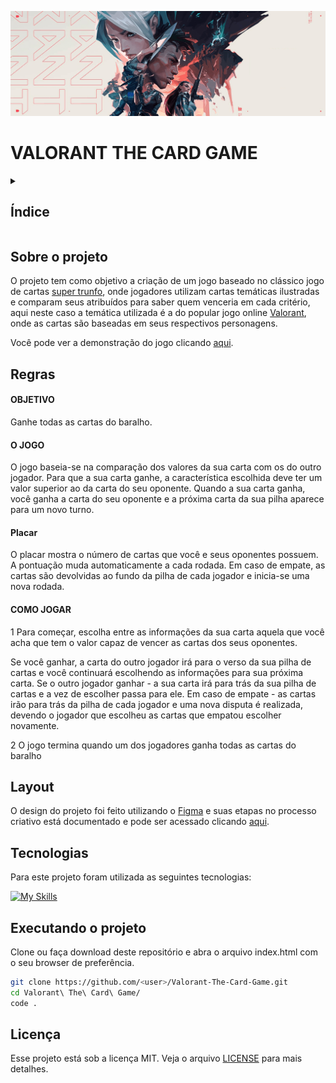 ![valorant banner](./assets/images/valorant%20banner2.png "Valorant Banner")

<h1>VALORANT THE CARD GAME</h1>

<details>
  <summary>
    <h2>Índice</h2>
  </summary>

- [Sobre o projeto](#sobre-o-projeto)
- [Regras](#regras)
- [Layout](#layout)
- [Tecnologias](#tecnologias)
- [Executando o projeto](#executando-o-projeto)
- [Licença](#licença)
</details>

## Sobre o projeto

O projeto tem como objetivo a criação de um jogo baseado no clássico jogo de cartas [super trunfo](https://pt.wikipedia.org/wiki/Super_Trunfo), onde jogadores utilizam cartas temáticas ilustradas e comparam seus atribuídos para saber quem venceria em cada critério, aqui neste caso a temática utilizada é a do popular jogo online [Valorant](https://playvalorant.com/pt-br/), onde as cartas são baseadas em seus respectivos personagens.

Você pode ver a demonstração do jogo clicando [aqui](https://jefersonsilva01.github.io/Valorant-The-Card-Game/).

## Regras

<h4>OBJETIVO</h4>

Ganhe todas as cartas do baralho.

<h4>O JOGO</h4>

O jogo baseia-se na comparação dos valores da sua carta com os do outro jogador. Para que a sua carta ganhe, a característica escolhida deve ter um valor superior ao da carta do seu oponente.
Quando a sua carta ganha, você ganha a carta do seu oponente e a próxima carta da sua pilha aparece para um novo turno.

<h4>Placar</h4>

O placar mostra o número de cartas que você e seus oponentes possuem. A pontuação muda automaticamente a cada rodada.
Em caso de empate, as cartas são devolvidas ao fundo da pilha de cada jogador e inicia-se uma nova rodada.

<h4>COMO JOGAR</h4>

1 Para começar, escolha entre as informações da sua carta aquela que você acha que tem o valor capaz de vencer as cartas dos seus oponentes.

Se você ganhar, a carta do outro jogador irá para o verso da sua pilha de cartas e você continuará escolhendo as informações para sua próxima carta.
Se o outro jogador ganhar - a sua carta irá para trás da sua pilha de cartas e a vez de escolher passa para ele.
Em caso de empate - as cartas irão para trás da pilha de cada jogador e uma nova disputa é realizada, devendo o jogador que escolheu as cartas que empatou escolher novamente.

2 O jogo termina quando um dos jogadores ganha todas as cartas do baralho

## Layout

O design do projeto foi feito utilizando o [Figma](https://www.figma.com/) e suas etapas no processo criativo está documentado e pode ser acessado clicando [aqui](https://www.figma.com/file/Axh7rQRFZNxosyKM2EiIa1/VALORANT---THE-CARD-GAME?type=design&node-id=2-4&mode=design).

## Tecnologias

Para este projeto foram utilizada as seguintes tecnologias:

[![My Skills](https://skillicons.dev/icons?i=vscode,html,css,js,git,github,figma,jasmine)](https://skillicons.dev)

## Executando o projeto

Clone ou faça download deste repositório e abra o arquivo index.html com o seu browser de preferência.

```bash
git clone https://github.com/<user>/Valorant-The-Card-Game.git
cd Valorant\ The\ Card\ Game/
code .
```

## Licença

Esse projeto está sob a licença MIT. Veja o arquivo [LICENSE](https://github.com/jefersonsilva01/Valorant-The-Card-Game/blob/main/LICENSE) para mais detalhes.
